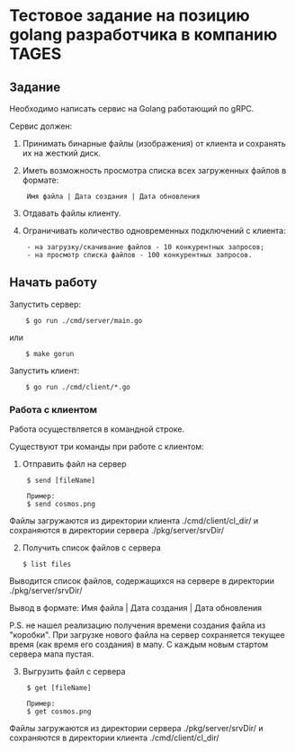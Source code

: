# Тестовое задание на позицию golang разработчика в компанию TAGES

## Задание

Необходимо написать сервис на Golang работающий по gRPC.

Сервис должен:

1. Принимать бинарные файлы (изображения) от клиента и сохранять их на жесткий диск.
2. Иметь возможность просмотра списка всех загруженных файлов в формате:

        Имя файла | Дата создания | Дата обновления

3. Отдавать файлы клиенту.
4. Ограничивать количество одновременных подключений с клиента:

        - на загрузку/скачивание файлов - 10 конкурентных запросов;
        - на просмотр списка файлов - 100 конкурентных запросов.


## Начать работу

Запустить сервер:

        $ go run ./cmd/server/main.go

или

        $ make gorun

Запустить клиент:

        $ go run ./cmd/client/*.go

### Работа с клиентом

Работа осуществляется в командной строке.

Существуют три команды при работе с клиентом:

1. Отправить файл на сервер

        $ send [fileName]

        Пример: 
        $ send cosmos.png

 Файлы загружаются из директории клиента ./cmd/client/cl_dir/ и сохраняются в директории сервера ./pkg/server/srvDir/

 2. Получить список файлов с сервера

        $ list files

Выводится список файлов, содержащихся на сервере в директории ./pkg/server/srvDir/

Вывод в формате: Имя файла | Дата создания | Дата обновления

P.S. не нашел реализацию получения времени создания файла из "коробки". При загрузке нового файла на сервер сохраняется текущее время (как время его создания) в мапу. С каждым новым стартом сервера мапа пустая.

3. Выгрузить файл с сервера

        $ get [fileName]

        Пример: 
        $ get cosmos.png

 Файлы загружаются из директории сервера ./pkg/server/srvDir/ и сохраняются в директории клиента ./cmd/client/cl_dir/

